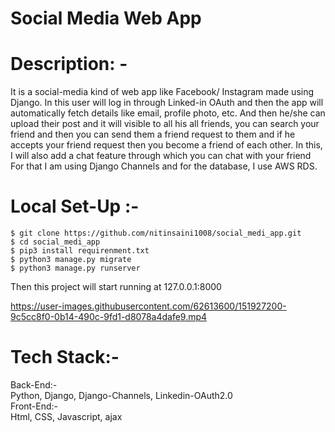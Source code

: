 # Social Media Web App

# Description: -
It is a social-media kind of web app like Facebook/ Instagram made using Django. In this user will log in through Linked-in OAuth and then the app will automatically fetch details like email, profile photo, etc. And then he/she can upload their post and it will visible to all his all friends, you can search your friend and then you can send them a friend request to them and if he accepts your friend request then you become a friend of each other. In this, I will also add a chat feature through which you can chat with your friend For that I am using Django Channels and for the database, I use AWS RDS.

# Local Set-Up :- 
    $ git clone https://github.com/nitinsaini1008/social_medi_app.git
    $ cd social_medi_app
    $ pip3 install requirenment.txt
    $ python3 manage.py migrate
    $ python3 manage.py runserver


Then this project will start running at 127.0.0.1:8000

https://user-images.githubusercontent.com/62613600/151927200-9c5cc8f0-0b14-490c-9fd1-d8078a4dafe9.mp4


# Tech Stack:-
Back-End:-<br />
    Python, Django, Django-Channels, Linkedin-OAuth2.0<br />
Front-End:-<br />
 Html, CSS, Javascript, ajax
